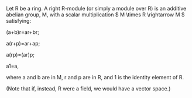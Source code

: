 Let R be a ring. A right R-module (or simply a module over R) is an
additive abelian group, M, with a scalar multiplication
$ M \times R \rightarrow M $ satisfying:

(a+b)r=ar+br;

a(r+p)=ar+ap;

a(rp)=(ar)p;

a1=a,

where a and b are in M, r and p are in R, and 1 is the identity element
of R.

(Note that if, instead, R were a field, we would have a vector space.)

